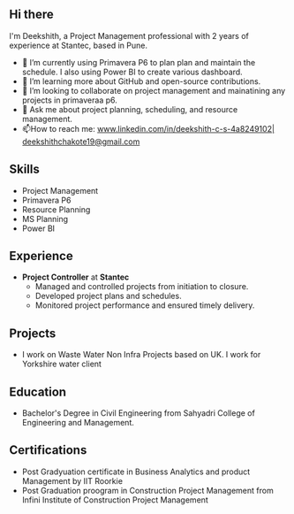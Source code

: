 ## Hi there 

I'm Deekshith, a Project Management professional with 2 years of experience at Stantec, based in Pune.

- 🔭 I’m currently using Primavera P6 to plan plan and maintain the schedule. I also using Power BI to create various dashboard.
- 🌱 I’m learning more about GitHub and open-source contributions.
- 👯 I’m looking to collaborate on project management and mainatining any projects in primaveraa p6. 
- 💬 Ask me about project planning, scheduling, and resource management.
- 📫How to reach me: www.linkedin.com/in/deekshith-c-s-4a8249102| deekshithchakote19@gmail.com

## Skills
- Project Management
- Primavera P6
- Resource Planning
- MS Planning
- Power BI

## Experience
- **Project Controller** at **Stantec**
  - Managed and controlled projects from initiation to closure.
  - Developed project plans and schedules.
  - Monitored project performance and ensured timely delivery.

## Projects
- I work on Waste Water Non Infra Projects based on UK. I work for Yorkshire water client
  
## Education
- Bachelor's Degree in Civil Engineering from Sahyadri College of Engineering and Management.

## Certifications
- Post Gradyuation certificate in Business Analytics and product Management by IIT Roorkie
- Post Graduation proogram in Construction Project Management from Infini Institute of Construction Project Management





